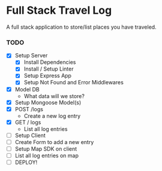 # Full Stack Travel Log

A full stack application to store/list places you have traveled.

### TODO

* [x] Setup Server
  * [x] Install Dependencies
  * [x] Install / Setup Linter
  * [x] Setup Express App
  * [x] Setup Not Found and Error Middlewares
* [x] Model DB
  * What data will we store?
* [x] Setup Mongoose Model(s)
* [x] POST /logs
  * Create a new log entry
* [x] GET / logs
  * List all log entries
* [ ] Setup Client
* [ ] Create Form to add a new entry
* [ ] Setup Map SDK on client
* [ ] List all log entries on map
* [ ] DEPLOY!
